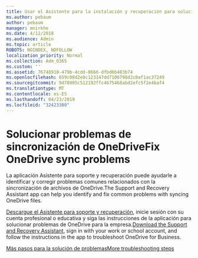 ```yaml
---
title: Usar el Asistente para la instalación y recuperación para solucionar problemas de OneDrive para la empresa
ms.author: pebaum
author: pebaum
manager: mnirkhe
ms.date: 4/12/2018
ms.audience: Admin
ms.topic: article
ROBOTS: NOINDEX, NOFOLLOW
localization_priority: Normal
ms.collection: Adm_O365
ms.custom: ''
ms.assetid: 76748918-479b-4cdd-8666-dfbd6b483b74
ms.openlocfilehash: 659c08d2e8c123147dd7106798d2c8af1ac37249
ms.sourcegitcommit: 9d78905c512192ffc4675468abd2efc5f2e4baf4
ms.translationtype: MT
ms.contentlocale: es-ES
ms.lasthandoff: 04/23/2019
ms.locfileid: "32423380"
---
```

# <a name="fix-onedrive-sync-problems"></a><span data-ttu-id="46e4a-102">Solucionar problemas de sincronización de OneDrive</span><span class="sxs-lookup"><span data-stu-id="46e4a-102">Fix OneDrive sync problems</span></span>

<span data-ttu-id="46e4a-103">La aplicación Asistente para soporte y recuperación puede ayudarle a identificar y corregir problemas comunes relacionados con la sincronización de archivos de OneDrive.</span><span class="sxs-lookup"><span data-stu-id="46e4a-103">The Support and Recovery Assistant app can help you identify and fix common problems with syncing OneDrive files.</span></span> 
  
<span data-ttu-id="46e4a-104">[Descargue el Asistente para soporte y recuperación](https://aka.ms/sara), inicie sesión con su cuenta profesional o educativa y siga las instrucciones de la aplicación para solucionar problemas de OneDrive para la empresa.</span><span class="sxs-lookup"><span data-stu-id="46e4a-104">[Download the Support and Recovery Assistant](https://aka.ms/sara), sign in with your work or school account, and follow the instructions in the app to troubleshoot OneDrive for Business.</span></span> 
  
[<span data-ttu-id="46e4a-105">Más pasos para la solución de problemas</span><span class="sxs-lookup"><span data-stu-id="46e4a-105">More troubleshooting steps</span></span>](https://go.microsoft.com/fwlink/?linkid=872097)
  


